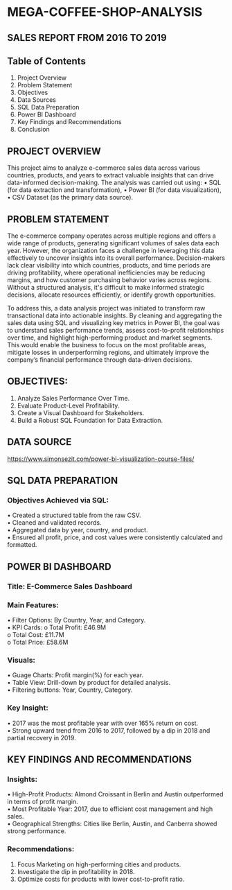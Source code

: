 # MEGA-COFFEE-SHOP-ANALYSIS

## SALES REPORT FROM 2016 TO 2019

## Table of Contents
1.	Project Overview
2.	Problem Statement
3.	Objectives
4.	Data Sources
5.	SQL Data Preparation
6.	Power BI Dashboard
7.	Key Findings and Recommendations
8.	Conclusion

## PROJECT OVERVIEW
This project aims to analyze e-commerce sales data across various countries, products, and years 
to extract valuable insights that can drive data-informed decision-making. The analysis was carried out using:
•	SQL (for data extraction and transformation),
•	Power BI (for data visualization),
•	CSV Dataset (as the primary data source).

## PROBLEM STATEMENT
The e-commerce company operates across multiple regions and offers a wide range of products, generating significant volumes of sales data each year. 
However, the organization faces a challenge in leveraging this data effectively to uncover insights into its overall performance. 
Decision-makers lack clear visibility into which countries, products, and time periods are driving profitability, where operational inefficiencies may be reducing margins,
and how customer purchasing behavior varies across regions. Without a structured analysis, 
it's difficult to make informed strategic decisions, allocate resources efficiently, or identify growth opportunities.

To address this, a data analysis project was initiated to transform raw transactional data into actionable insights. 
By cleaning and aggregating the sales data using SQL and visualizing key metrics in Power BI, the goal was to understand sales performance trends, 
assess cost-to-profit relationships over time, and highlight high-performing product and market segments. 
This would enable the business to focus on the most profitable areas, mitigate losses in underperforming regions, 
and ultimately improve the company’s financial performance through data-driven decisions.

## OBJECTIVES:
1.	Analyze Sales Performance Over Time.
2.	Evaluate Product-Level Profitability.
3.	Create a Visual Dashboard for Stakeholders.
4.	Build a Robust SQL Foundation for Data Extraction.

## DATA SOURCE
https://www.simonsezit.com/power-bi-visualization-course-files/

## SQL DATA PREPARATION
### Objectives Achieved via SQL:
•	Created a structured table from the raw CSV.<br/>
•	Cleaned and validated records.<br/>
•	Aggregated data by year, country, and product.<br/>
•	Ensured all profit, price, and cost values were consistently calculated and formatted.

## POWER BI DASHBOARD
### Title: E-Commerce Sales Dashboard
### Main Features:
•	Filter Options: By Country, Year, and Category.<br/>
•	KPI Cards:
o	Total Profit: £46.9M<br/>
o	Total Cost: £11.7M<br/>
o	Total Price: £58.6M
### Visuals:
•	Guage Charts: Profit margin(%) for each year.<br/>
•	Table View: Drill-down by product for detailed analysis.<br/>
•	Filtering buttons: Year, Country, Category.
### Key Insight:
•	2017 was the most profitable year with over 165% return on cost.<br/>
•	Strong upward trend from 2016 to 2017, followed by a dip in 2018 and partial recovery in 2019.

## KEY FINDINGS AND RECOMMENDATIONS
### Insights:
•	High-Profit Products: Almond Croissant in Berlin and Austin outperformed in terms of profit margin.<br/>
•	Most Profitable Year: 2017, due to efficient cost management and high sales.<br/>
•	Geographical Strengths: Cities like Berlin, Austin, and Canberra showed strong performance.
### Recommendations:
1.	Focus Marketing on high-performing cities and products.<br/>
2.	Investigate the dip in profitability in 2018.<br/>
3.	Optimize costs for products with lower cost-to-profit ratio.
